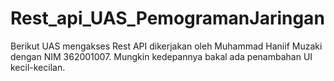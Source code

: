 # Rest_api_UAS_PemogramanJaringan
 Berikut UAS mengakses Rest API dikerjakan oleh Muhammad Haniif Muzaki dengan NIM 362001007. Mungkin kedepannya bakal ada penambahan UI kecil-kecilan.
